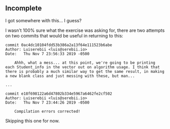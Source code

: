 ## Incomplete

I got somewhere with this... I guess?

I wasn't 100% sure what the exercise was asking for, there are 
two attempts on two commits that would be useful in returning to
this: 

```
commit 0ac4dc10104fdd53b386a2a13f64e111523b6abe
Author: Luiserebii <luis@serebii.io>
Date:   Thu Nov 7 23:56:33 2019 -0500

    Ahhh, what a mess... at this point, we're going to be printing each Student_info in the vector out on algorithm usage. I think that there is probably a much similar way to get the same result, in making a new blank class and just messing with these, but man...

...

commit e18f698122a6d47802b334e5967a6462fe2cf502
Author: Luiserebii <luis@serebii.io>
Date:   Thu Nov 7 23:44:26 2019 -0500

    Compilation errors corrected!

```

Skipping this one for now.
